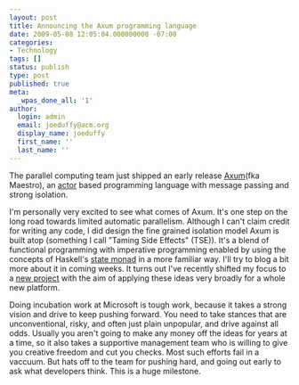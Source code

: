 ```yaml
---
layout: post
title: Announcing the Axum programming language
date: 2009-05-08 12:05:04.000000000 -07:00
categories:
- Technology
tags: []
status: publish
type: post
published: true
meta:
  _wpas_done_all: '1'
author:
  login: admin
  email: joeduffy@acm.org
  display_name: joeduffy
  first_name: ''
  last_name: ''
---
```

The parallel computing team just shipped an early release [Axum](http://msdn.microsoft.com/en-us/devlabs/dd795202.aspx)(fka
Maestro), an [actor](http://portal.acm.org/citation.cfm?id=36162) based programming
language with message passing and strong isolation.

I'm personally very excited to see what comes of Axum.  It's one step on the
long road towards limited automatic parallelism.  Although I can't claim credit
for writing any code, I did design the fine grained isolation model Axum is built
atop (something I call "Taming Side Effects" (TSE)).  It's a blend of functional
programming with imperative programming enabled by using the concepts of Haskell's
[state monad](http://portal.acm.org/citation.cfm?id=158524) in a more familiar way.
I'll try to blog a bit more about it in coming weeks.  It turns out I've recently
shifted my focus to a [new project](http://blogs.msdn.com/cbrumme/archive/2006/09/15/756709.aspx)
with the aim of applying these ideas very broadly for a whole new platform.

Doing incubation work at Microsoft is tough work, because it takes a strong vision
and drive to keep pushing forward.  You need to take stances that are unconventional,
risky, and often just plain unpopular, and drive against all odds.  Usually
you aren't going to make any money off the ideas for years at a time, so it also
takes a supportive management team who is willing to give you creative freedom and
cut you checks.  Most such efforts fail in a vaccuum.  But hats off to
the team for pushing hard, and going out early to ask what developers think.
This is a huge milestone.

